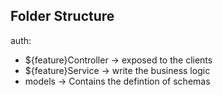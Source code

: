 ## Folder Structure

auth:

- ${feature}Controller -> exposed to the clients
- ${feature}Service -> write the business logic
- models -> Contains the defintion of schemas
